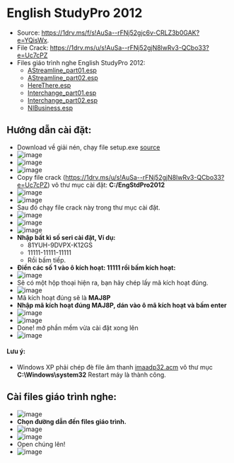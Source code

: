 # English StudyPro 2012
- Source: https://1drv.ms/f/s!AuSa--rFNj52gjc6v-CRLZ3b0GAK?e=YQisWx.
- File Crack: https://1drv.ms/u/s!AuSa--rFNj52gjN8lwRv3-QCbo33?e=Uc7cPZ
- Files giáo trình nghe English StudyPro 2012:
  - [AStreamline_part01.esp](https://1drv.ms/u/s!AuSa--rFNj52gjC6YudQSkhSv2ol?e=3yZuY9)
  - [AStreamline_part02.esp](https://1drv.ms/u/s!AuSa--rFNj52gi13hN7NpZ8qIjuQ?e=aRVrZL)
  - [HereThere.esp](https://1drv.ms/u/s!AuSa--rFNj52gi6tGpKI4rcmMBa3?e=DEhUEi)
  - [Interchange_part01.esp](https://1drv.ms/u/s!AuSa--rFNj52gjXFZmV4xOlYj0LK?e=SUdU3V)
  - [Interchange_part02.esp](https://1drv.ms/u/s!AuSa--rFNj52gjHTUTVQ_DB3cHob?e=OCg7CI)
  - [NIBusiness.esp](https://1drv.ms/u/s!AuSa--rFNj52gjI7MJF-eKSFYLcZ?e=QV5Syj)

## Hướng dẫn cài đặt: 
  - Download về giải nén, chạy file setup.exe [source](https://1drv.ms/f/s!AuSa--rFNj52gjc6v-CRLZ3b0GAK?e=YQisWx)
  - ![image](https://github.com/BsNgChiThanh/EnglishStudyPro2012/assets/82578024/024e9164-456a-44bd-ae85-4fa46905483f)
  - ![image](https://github.com/BsNgChiThanh/EnglishStudyPro2012/assets/82578024/fd671d4f-02de-4f13-8b25-677f0f785604)
  - ![image](https://github.com/BsNgChiThanh/EnglishStudyPro2012/assets/82578024/d8e10902-5ed1-4176-b134-d35aa3acdb08)
  - Copy file crack (https://1drv.ms/u/s!AuSa--rFNj52gjN8lwRv3-QCbo33?e=Uc7cPZ) vô thư mục cài đặt: **C:/EngStdPro2012**
  - ![image](https://github.com/BsNgChiThanh/EnglishStudyPro2012/assets/82578024/1f7ade8c-71d8-4a23-b3aa-1e907eb7fe36)
  - ![image](https://github.com/BsNgChiThanh/EnglishStudyPro2012/assets/82578024/8e50840a-cdd6-49e1-80b3-a1747be2c1f6)
  - Sau đó chạy file crack này trong thư mục cài đặt.
  - ![image](https://github.com/BsNgChiThanh/EnglishStudyPro2012/assets/82578024/152d41e2-fb5d-4c30-8f04-ed7f6a3f9f60)
  - ![image](https://github.com/BsNgChiThanh/EnglishStudyPro2012/assets/82578024/33e4acfa-fd0e-4576-93d5-0a3c3375409a)
  - ![image](https://github.com/BsNgChiThanh/EnglishStudyPro2012/assets/82578024/8c915d4a-fbe5-4b3d-9f9e-d15671475c52)
  - **Nhập bất kì số seri cài đặt, Ví dụ:**
    - 81YUH-9DVPX-K12GS
    - 11111-11111-11111
    - Rồi bấm tiếp.
  - **Điền các số 1 vào ô kích hoạt: 11111 rồi bấm kích hoạt:**
  - ![image](https://github.com/BsNgChiThanh/EnglishStudyPro2012/assets/82578024/8c086707-c137-4f42-8e3f-9befef6d23c4)
  - Sẽ có một hộp thoại hiện ra, bạn hãy chép lấy mã kích hoạt đúng.
  - ![image](https://github.com/BsNgChiThanh/EnglishStudyPro2012/assets/82578024/bb64c0cf-c95f-4219-a121-941a836daddf)
  - Mã kích hoạt đúng sẽ là **MAJ8P**
  - **Nhập mã kích hoạt đúng MAJ8P, dán vào ô mã kích hoạt và bấm enter**
  - ![image](https://github.com/BsNgChiThanh/EnglishStudyPro2012/assets/82578024/d469cb78-fb35-439a-8b20-bb3500d6ff0d)
  - ![image](https://github.com/BsNgChiThanh/EnglishStudyPro2012/assets/82578024/d95d190a-0ef4-4555-ba3d-951a308a0deb)
- Done! mở phần mềm vừa cài đặt xong lên
- ![image](https://github.com/BsNgChiThanh/EnglishStudyPro2012/assets/82578024/cf89af5d-be45-4ede-a554-d7d1a1a9d865)

#### Lưu ý:
  - Windows XP phải chép đè file âm thanh [imaadp32.acm](https://1drv.ms/u/s!AuSa--rFNj52gi_FqDijHa26c1-c?e=pFeioH) vô thư mục **C:\Windows\system32** Restart máy là thành công.

## Cài files giáo trình nghe:
- ![image](https://github.com/BsNgChiThanh/EnglishStudyPro2012/assets/82578024/e0d86302-1209-4aab-9c7a-39ffc8a404cb)
- **Chọn đường dẫn đến files giáo trình.**
- ![image](https://github.com/BsNgChiThanh/EnglishStudyPro2012/assets/82578024/dcfd5c81-7fa6-4c4a-badf-c7027511ef93)
- ![image](https://github.com/BsNgChiThanh/EnglishStudyPro2012/assets/82578024/399f2e95-e328-4d71-839b-4f2581d7696a)
- Open chúng lên!
- ![image](https://github.com/BsNgChiThanh/EnglishStudyPro2012/assets/82578024/678e075d-b67f-4b55-9f4d-3a7d23089c6a)



